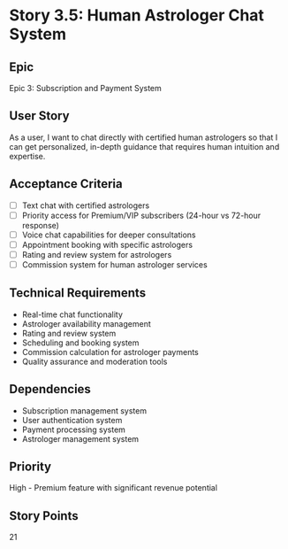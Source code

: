 # Story 3.5: Human Astrologer Chat System

## Epic
Epic 3: Subscription and Payment System

## User Story
As a user, I want to chat directly with certified human astrologers so that I can get personalized, in-depth guidance that requires human intuition and expertise.

## Acceptance Criteria
- [ ] Text chat with certified astrologers
- [ ] Priority access for Premium/VIP subscribers (24-hour vs 72-hour response)
- [ ] Voice chat capabilities for deeper consultations
- [ ] Appointment booking with specific astrologers
- [ ] Rating and review system for astrologers
- [ ] Commission system for human astrologer services

## Technical Requirements
- Real-time chat functionality
- Astrologer availability management
- Rating and review system
- Scheduling and booking system
- Commission calculation for astrologer payments
- Quality assurance and moderation tools

## Dependencies
- Subscription management system
- User authentication system
- Payment processing system
- Astrologer management system

## Priority
High - Premium feature with significant revenue potential

## Story Points
21